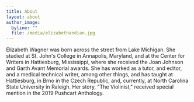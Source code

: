 ```yaml
---
title: About
layout: about
author_image:
  byline: ""
  file: /media/elizabethandian.jpg
---
```

Elizabeth Wagner was born across the street from Lake Michigan. She studied at St. John's College in Annapolis, Maryland, and at the Center for Writers in Hattiesburg, Mississippi, where she received the Joan Johnson and Garth Avant Memorial awards. She has worked as a tutor, and editor, and a medical technical writer, among other things, and has taught at Hattiesburg, in Brno in the Czech Republic, and, currently, at North Carolina State University in Raleigh. Her story, "The Violinist," received special mention in the 2019 Pushcart Anthology.